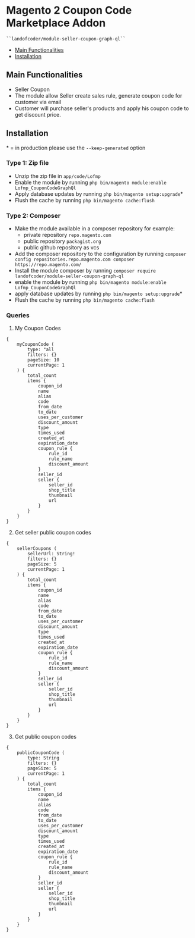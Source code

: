 # Magento 2 Coupon Code Marketplace Addon

    ``landofcoder/module-seller-coupon-graph-ql``

- [Main Functionalities](#markdown-header-main-functionalities)
- [Installation](#markdown-header-installation)

## Main Functionalities
- Seller Coupon
- The module allow Seller create sales rule, generate coupon code for customer via email
- Customer will purchase seller's products and apply his coupon code to get discount price.

## Installation
\* = in production please use the `--keep-generated` option

### Type 1: Zip file

- Unzip the zip file in `app/code/Lofmp`
- Enable the module by running `php bin/magento module:enable Lofmp_CouponCodeGraphQl`
- Apply database updates by running `php bin/magento setup:upgrade`\*
- Flush the cache by running `php bin/magento cache:flush`

### Type 2: Composer

- Make the module available in a composer repository for example:
    - private repository `repo.magento.com`
    - public repository `packagist.org`
    - public github repository as vcs
- Add the composer repository to the configuration by running `composer config repositories.repo.magento.com composer https://repo.magento.com/`
- Install the module composer by running `composer require landofcoder/module-seller-coupon-graph-ql`
- enable the module by running `php bin/magento module:enable Lofmp_CouponCodeGraphQl`
- apply database updates by running `php bin/magento setup:upgrade`\*
- Flush the cache by running `php bin/magento cache:flush`

### Queries

1. My Coupon Codes

```
{
    myCouponCode (
        type: "all
        filters: {}
        pageSize: 10
        currentPage: 1
    ) {
        total_count
        items {
            coupon_id
            name
            alias
            code
            from_date
            to_date
            uses_per_customer
            discount_amount
            type
            times_used
            created_at
            expiration_date
            coupon_rule {
                rule_id
                rule_name
                discount_amount
            }
            seller_id
            seller {
                seller_id
                shop_title
                thumbnail
                url
            }
        }
    }
}
```

2. Get seller public coupon codes

```
{
    sellerCoupons (
        sellerUrl: String!
        filters: {}
        pageSize: 5
        currentPage: 1
    ) {
        total_count
        items {
            coupon_id
            name
            alias
            code
            from_date
            to_date
            uses_per_customer
            discount_amount
            type
            times_used
            created_at
            expiration_date
            coupon_rule {
                rule_id
                rule_name
                discount_amount
            }
            seller_id
            seller {
                seller_id
                shop_title
                thumbnail
                url
            }
        }
    }
}
```

3. Get public coupon codes

```
{
    publicCouponCode (
        type: String
        filters: {}
        pageSize: 5
        currentPage: 1
    ) {
        total_count
        items {
            coupon_id
            name
            alias
            code
            from_date
            to_date
            uses_per_customer
            discount_amount
            type
            times_used
            created_at
            expiration_date
            coupon_rule {
                rule_id
                rule_name
                discount_amount
            }
            seller_id
            seller {
                seller_id
                shop_title
                thumbnail
                url
            }
        }
    }
}
```
